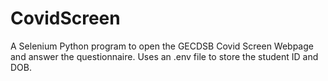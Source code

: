 # CovidScreen
A Selenium Python program to open the GECDSB Covid Screen Webpage and answer the questionnaire.
Uses an .env file to store the student ID and DOB.
